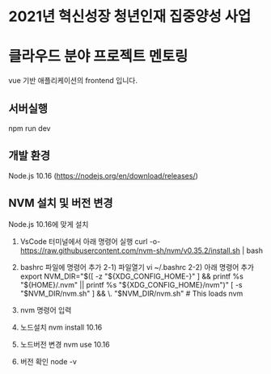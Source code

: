 # 2021년 혁신성장 청년인재 집중양성 사업
# 클라우드 분야 프로젝트 멘토링
vue 기반 애플리케이션의 frontend 입니다.

## 서버실행
npm run dev

## 개발 환경
Node.js 10.16
(https://nodejs.org/en/download/releases/)

## NVM 설치 및 버전 변경
Node.js 10.16에 맞게 설치

1) VsCode 터미널에서 아래 명령어 실행
curl -o- https://raw.githubusercontent.com/nvm-sh/nvm/v0.35.2/install.sh | bash

2) bashrc 파일에 명령어 추가
2-1) 파일열기 vi ~/.bashrc 
2-2) 아래 명령어 추가
export NVM_DIR="$([ -z "${XDG_CONFIG_HOME-}" ] && printf %s "${HOME}/.nvm" || printf %s "${XDG_CONFIG_HOME}/nvm")"
[ -s "$NVM_DIR/nvm.sh" ] && \. "$NVM_DIR/nvm.sh" # This loads nvm

3) nvm 명령어 입력
4) 노드설치
nvm install 10.16
5) 노드버전 변경
nvm use 10.16
6) 버전 확인 
node -v